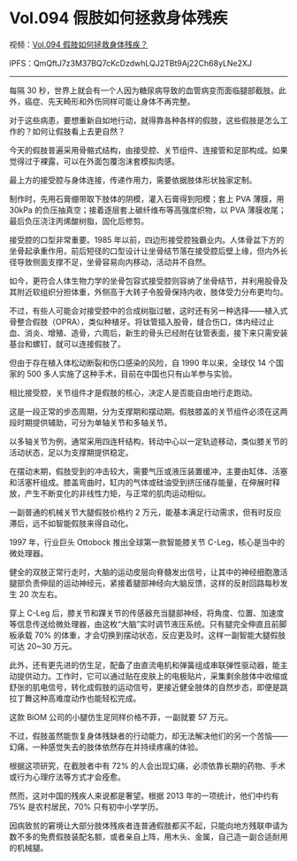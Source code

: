 # Vol.094 假肢如何拯救身体残疾

视频：[Vol.094 假肢如何拯救身体残疾？](http://dweb.link/ipfs/QmcpCpJ48PRTNaKuztBDBva82NUP7YmK6cBM3iAvRDAWTZ/Vol.094%20%E5%81%87%E8%82%A2%E5%A6%82%E4%BD%95%E6%8B%AF%E6%95%91%E8%BA%AB%E4%BD%93%E6%AE%8B%E7%96%BE%EF%BC%9F.mp4)

IPFS：QmQftJ7z3M37BQ7cKcDzdwhLQJ2TBt9Aj22Ch68yLNe2XJ

---

每隔 30 秒，世界上就会有一个人因为糖尿病导致的血管病变而面临腿部截肢。此外，癌症、先天畸形和外伤同样可能让身体不再完整。

对于这些病患，要想重新自如地行动，就得靠各种各样的假肢，这些假肢是怎么工作的？如何让假肢看上去更自然？

今天的假肢普遍采用骨骼式结构，由接受腔、关节组件、连接管和足部构成。如果觉得过于裸露，可以在外面包覆泡沫套模拟肉感。

最上方的接受腔与身体连接，传递作用力，需要依据肢体形状独家定制。

制作时，先用石膏绷带取下肢体的阴模，灌入石膏得到阳模；套上 PVA 薄膜，用 30kPa 的负压抽真空；接着逐层套上碳纤维布等高强度织物，以 PVA 薄膜收尾；最后负压浇注丙烯酸树脂，固化后修剪。

接受腔的口型非常重要。1985 年以前，四边形接受腔独霸业内。人体骨盆下方的坐骨起承重作用，前后短径的口型设计让坐骨结节落在接受腔后壁上缘，但内外长径导致侧面支撑不足，坐骨容易向内移动，活动并不自然。

如今，更符合人体生物力学的坐骨包容式接受腔则容纳了坐骨结节，并利用股骨及其附近软组织分担体重，外侧高于大转子令股骨保持内收，肢体受力分布更均匀。

不过，有些人可能会对接受腔中的合成树脂过敏，这时还有另一种选择——植入式骨整合假肢（OPRA），类似种植牙。将钛管插入股骨，缝合伤口，体内经过止血、消炎、增殖、造骨，六周后，新生的骨头已经附在钛管表面，接下来只需安装基台和螺钉，就可以连接假肢了。

但由于存在植入体松动断裂和伤口感染的风险，自 1990 年以来，全球仅 14 个国家的 500 多人实施了这种手术，目前在中国也只有山羊参与实验。

相比接受腔，关节组件才是假肢的核心，决定人是否能自由地行走跑动。

这是一段正常的步态周期，分为支撑期和摆动期。假肢膝盖的关节组件必须在这两段时期提供辅助，可分为单轴关节和多轴关节。

以多轴关节为例，通常采用四连杆结构，转动中心以一定轨迹移动，类似膝关节的活动状态，足以为支撑期提供稳定。

在摆动末期，假肢受到的冲击较大，需要气压或液压装置缓冲，主要由缸体、活塞和活塞杆组成。膝盖弯曲时，缸内的气体或硅油受到挤压储存能量，在伸展时释放，产生不断变化的非线性力矩，与正常的肌肉运动相似。

一副普通的机械关节大腿假肢价格约 2 万元，能基本满足行动需求，但有时反应滞后，远不如智能假肢来得自动化。

1997 年，行业巨头 Ottobock 推出全球第一款智能膝关节 C-Leg，核心是当中的微处理器。

健全的双肢正常行走时，大脑的运动皮层向脊髓发出信号，让其中的神经细胞激活腿部负责伸屈的运动神经元，紧接着腿部神经向大脑反馈，这样的反射回路每秒发生 20 次左右。

穿上 C-Leg 后，膝关节和踝关节的传感器充当腿部神经，将角度、位置、加速度等信息传送给微处理器，由这枚“大脑”实时调节液压系统。只有腿完全伸直且前脚板承载 70% 的体重，才会切换到摆动状态，反应更及时。这样一副智能大腿假肢可达 20~30 万元。

此外，还有更先进的仿生足，配备了由直流电机和弹簧组成串联弹性驱动器，能主动提供动力。工作时，它可以通过贴在皮肤上的电极贴片，采集剩余肢体中收缩或舒张的肌电信号，转化成假肢的运动信号，更接近健全肢体的自然步态，即便是跳拉丁舞这种高难度动作也能轻松完成。

这款 BiOM 公司的小腿仿生足同样价格不菲，一副就要 57 万元。

不过，假肢虽然能恢复身体残缺者的行动能力，却无法解决他们的另一个苦恼——幻痛，一种感觉失去的肢体依然存在并持续疼痛的体验。

根据这项研究，在截肢者中有 72% 的人会出现幻痛，必须依靠长期的药物、手术或行为心理疗法等方式才会痊愈。

然而，这对中国的残疾人来说都是奢望。根据 2013 年的一项统计，他们中约有 75% 是农村居民，70% 只有初中小学学历。

因病致贫的窘境让大部分肢体残疾者连普通假肢都买不起，只能向地方残联申请为数不多的免费假肢装配名额，或者亲自上阵，用木头、金属，自己造一副合适耐用的机械腿。
